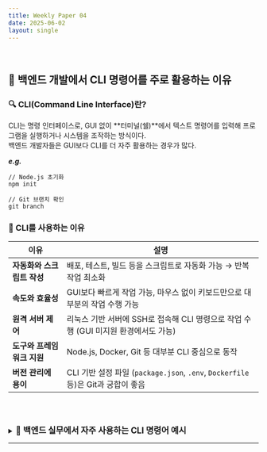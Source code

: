 ```yaml
---
title: Weekly Paper 04
date: 2025-06-02
layout: single
---
```


<br>

## 📌 백엔드 개발에서 CLI 명령어를 주로 활용하는 이유 <br>

### 🔍 CLI(Command Line Interface)란?

CLI는 명령 인터페이스로, GUI 없이 **터미널(쉘)**에서 텍스트 명령어를 입력해 프로그램을 실행하거나 시스템을 조작하는 방식이다. <br>
백엔드 개발자들은 GUI보다 CLI를 더 자주 활용하는 경우가 많다. <br>

***e.g.***
```
// Node.js 초기화
npm init

// Git 브랜치 확인
git branch
```

### 📍 CLI를 사용하는 이유 <br>

| 이유               | 설명                                                                 |
| ---------------- | ------------------------------------------------------------------ |
| **자동화와 스크립트 작성** | 배포, 테스트, 빌드 등을 스크립트로 자동화 가능 → 반복 작업 최소화                            |
| **속도와 효율성**      | GUI보다 빠르게 작업 가능, 마우스 없이 키보드만으로 대부분의 작업 수행 가능                       |
| **원격 서버 제어**     | 리눅스 기반 서버에 SSH로 접속해 CLI 명령으로 작업 수행 (GUI 미지원 환경에서도 가능)              |
| **도구와 프레임워크 지원** | Node.js, Docker, Git 등 대부분 CLI 중심으로 동작                             |
| **버전 관리에 용이**    | CLI 기반 설정 파일 (`package.json`, `.env`, `Dockerfile` 등)은 Git과 궁합이 좋음 |

<br><br>

<details> <summary><strong style="font-size: 1.2em;">🔸 백엔드 실무에서 자주 사용하는 CLI 명령어 예시</strong></summary> 
  
<div style="background: #f0f0f0; padding: 1em;" markdown="1">

| 도구                | 예시 명령어                                  | 설명                                       |
| ----------------- | --------------------------------------- | ---------------------------------------- |
| **Git**           | `git clone`, `git commit`               | 코드 버전 관리 및 협업의 핵심 도구                     |
| **Node.js (npm)** | `npm install`, `npx`                    | 패키지 설치 및 프로젝트 실행 환경 관리                   |
| **PostgreSQL**    | `psql`, `createdb`, `pg_dump`           | 고성능 RDBMS. 쿼리 실행 및 DB 백업/복원 가능           |
| **Prisma**        | `npx prisma generate`, `prisma migrate` | Type-safe ORM. 스키마 정의와 DB 마이그레이션 자동화     |
| **Docker**        | `docker build`, `docker compose up`     | DB, 백엔드 앱 등을 컨테이너로 구성해 일관된 개발 환경 제공      |
| **PM2**           | `pm2 start`, `pm2 logs`                 | Node.js 앱의 프로세스 및 로그 모니터링 도구             |
| **Curl / HTTPie** | `curl`, `http`                          | REST API 테스트 및 디버깅을 위한 CLI 기반 HTTP 클라이언트 |

</div>
</details>

---

<br><br><br>



